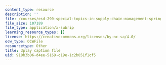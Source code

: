 ```yaml
---
content_type: resource
description: ''
file: /courses/esd-290-special-topics-in-supply-chain-management-spring-2005/918b3b86d4ee5169c19e1c2b051f1cf5_wvLUlPCbc5s.srt
file_size: 107189
file_type: application/x-subrip
learning_resource_types: []
license: https://creativecommons.org/licenses/by-nc-sa/4.0/
ocw_type: OCWFile
resourcetype: Other
title: 3play caption file
uid: 918b3b86-d4ee-5169-c19e-1c2b051f1cf5
---
```

